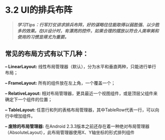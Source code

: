 # 3.2 UI的排兵布阵

>##### 学习Tips：行军打仗讲求排兵布阵，好的谋略往往能取得以弱胜强、以少胜多的效果。在UI设计时，有漂亮的控件，如果合理的摆放以符合人类审美和使用的习惯显得尤为重要。

## 常见的布局方式有以下几种：

**– LinearLayout:** 线性布局管理器（默认），分为水平和垂直两种，只能进行单行布局；

**– FrameLayout:** 所有的组件放在左上角，一个覆盖一个；

**– RelativeLayout:** 相对布局管理器，更具最近一个视图组件，或是顶层父组件来确定下一个组件的位置；

**– TableLayout:** 任意行和列的表格布局管理器，其中TableRow代表一行，可以向行中增加组件。

**– 废除的布局管理器:** 在Android 2.3.3版本之前还存在着一种绝对布局管理器（AbsoluteLayout），此布局管理器使用X、Y轴坐标的形式排列组件